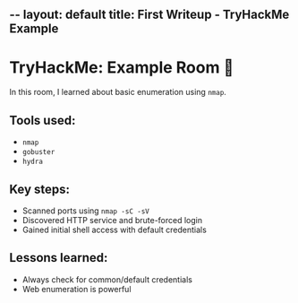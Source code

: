 --
layout: default
title: First Writeup - TryHackMe Example
---

# TryHackMe: Example Room 🧠

In this room, I learned about basic enumeration using `nmap`.

## Tools used:
- `nmap`
- `gobuster`
- `hydra`

## Key steps:
- Scanned ports using `nmap -sC -sV`
- Discovered HTTP service and brute-forced login
- Gained initial shell access with default credentials

## Lessons learned:
- Always check for common/default credentials
- Web enumeration is powerful
